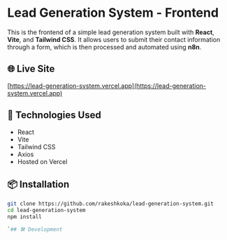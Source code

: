 # Lead Generation System - Frontend

This is the frontend of a simple lead generation system built with **React**, **Vite**, and **Tailwind CSS**. It allows users to submit their contact information through a form, which is then processed and automated using **n8n**.

## 🌐 Live Site

[https://lead-generation-system.vercel.app](https://lead-generation-system.vercel.app)

## 🚀 Technologies Used

- React
- Vite
- Tailwind CSS
- Axios
- Hosted on Vercel

## 📦 Installation

```bash
git clone https://github.com/rakeshkoka/lead-generation-system.git
cd lead-generation-system
npm install

`## 🛠️ Development
